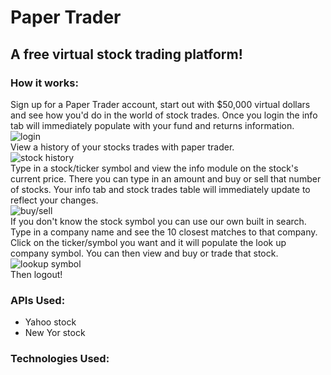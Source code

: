 # Paper Trader  
## A free virtual stock trading platform! 
  
### How it works:
Sign up for a Paper Trader account, start out with $50,000 virtual dollars and see how you'd do in the world of stock trades. Once you login the info tab will immediately populate with your fund and returns information.  
![login](https://github.com/annestarley/Paper-Trader-frontend-mdbootstraps/blob/master/images/paper-trader-login.gif)   
View a history of your stocks trades with paper trader.  
![stock history](https://github.com/annestarley/Paper-Trader-frontend-mdbootstraps/blob/master/images/paper-trader-table.png)  
Type in a stock/ticker symbol and view the info module on the stock's current price. There you can type in an amount and buy or sell that number of stocks. Your info tab and stock trades table will immediately update to reflect your changes.  
![buy/sell](https://github.com/annestarley/Paper-Trader-frontend-mdbootstraps/blob/master/images/paper-trader-buy-sell.gif)   
If you don't know the stock symbol you can use our own built in search. Type in a company name and see the 10 closest matches to that company. Click on the ticker/symbol you want and it will populate the look up company symbol. You can then view and buy or trade that stock.  
![lookup symbol](https://github.com/annestarley/Paper-Trader-frontend-mdbootstraps/blob/master/images/paper-trader-search-symbol.gif)  
Then logout! 

### APIs Used:  
* Yahoo stock   
* New Yor stock   
  
  
### Technologies Used:

